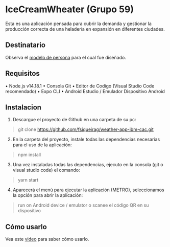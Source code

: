 # IceCreamWheater (Grupo 59)

Esta es una aplicación pensada para cubrir la demanda y gestionar la producción correcta de una heladería en expansión en diferentes ciudades. 

## Destinatario

Observa el [modelo de persona](https://cutt.ly/4T1Zdgk) para el cual fue diseñado.

## Requisitos
•	Node.js  v14.18.1
•	Consola Git
•	Editor de Codigo (Visual Studio Code recomendado)
•	Expo CLI
•	Android Estudio / Emulador Dispositivo Android

## Instalacion

1. Descargue el proyecto de Github en una carpeta de su pc:

> git clone https://github.com/fsiqueirag/weather-app-ibm-cac.git 

2. En la carpeta del proyecto, instale todas las dependencias necesarias para el uso de la aplicación:

> npm install

3. Una vez instaladas todas las dependencias, ejecuto en la consola (git o visual studio code) el comando:
> yarn start
 
4. Aparecerá el menú para ejecutar la aplicación (METRO), seleccionamos la opción para abrir la aplicación:
> run on Android device / emulator  o scanee el código QR en su dispositivo  
 
## Cómo usarlo

Vea este [video](https://prezi.com/v/ulze_1oqqqhs/wheater-app-paper-prototype/) para saber cómo usarlo.

